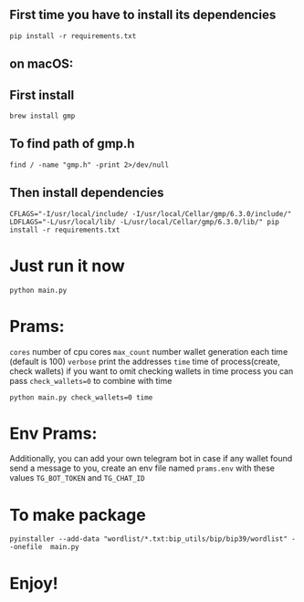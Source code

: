 
## First time you have to install its dependencies
`pip install -r requirements.txt`

## on macOS:

## First install 

`brew install gmp `

## To find path of gmp.h

`find / -name "gmp.h" -print 2>/dev/null `

## Then install dependencies

`CFLAGS="-I/usr/local/include/ -I/usr/local/Cellar/gmp/6.3.0/include/" LDFLAGS="-L/usr/local/lib/ -L/usr/local/Cellar/gmp/6.3.0/lib/" pip install -r requirements.txt
`
# Just run it now
`python main.py`

# Prams:

`cores` number of cpu cores
`max_count` number wallet generation each time (default is 100)
`verbose` print the addresses
`time` time of process(create, check wallets)
if you want to omit checking wallets in time process you can pass `check_wallets=0` to combine with time

`python main.py check_wallets=0 time`

# Env Prams:
Additionally, you can add your own telegram bot in case if any wallet found send a message to you,
create an env file named `prams.env`
with these values `TG_BOT_TOKEN` and `TG_CHAT_ID`

# To make package
`pyinstaller --add-data "wordlist/*.txt:bip_utils/bip/bip39/wordlist" --onefile  main.py`

# Enjoy!